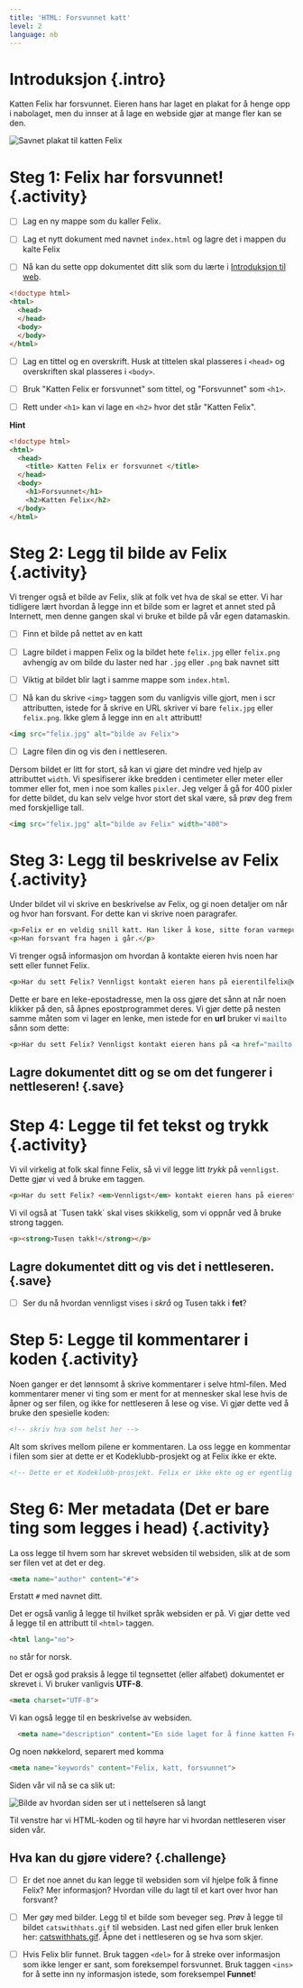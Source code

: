 ```yaml
---
title: 'HTML: Forsvunnet katt'
level: 2
language: nb
---
```



# Introduksjon {.intro}

Katten Felix har forsvunnet. Eieren hans har laget en plakat for å henge opp i
nabolaget, men du innser at å lage en webside gjør at mange fler kan se den.

![Savnet plakat til katten Felix](missingcat.png)


# Steg 1: Felix har forsvunnet! {.activity}

- [ ] Lag en ny mappe som du kaller Felix.

- [ ] Lag et nytt dokument med navnet `index.html` og lagre det i mappen du kalte Felix

- [ ] Nå kan du sette opp dokumentet ditt slik som du lærte i [Introduksjon til
      web](../introduksjon_til_web/introduksjon_til_web.html).

```html
<!doctype html>
<html>
  <head>
  </head>
  <body>
  </body>
</html>
```

- [ ] Lag en tittel og en overskrift. Husk at tittelen skal plasseres i `<head>`
      og overskriften skal plasseres i `<body>`.

- [ ] Bruk "Katten Felix er forsvunnet" som tittel, og "Forsvunnet" som `<h1>`.

- [ ] Rett under `<h1>` kan vi lage en `<h2>` hvor det står "Katten Felix".


<toggle>
  <strong>Hint</strong>
  <hide>

```html
<!doctype html>
<html>
  <head>
    <title> Katten Felix er forsvunnet </title>
  </head>
  <body>
    <h1>Forsvunnet</h1>
    <h2>Katten Felix</h2>
  </body>
</html>
```
  </hide>
</toggle>


# Steg 2: Legg til bilde av Felix {.activity}

Vi trenger også et bilde av Felix, slik at folk vet hva de skal se etter. Vi har
tidligere lært hvordan å legge inn et bilde som er lagret et annet sted på
Internett, men denne gangen skal vi bruke et bilde på vår egen datamaskin.

- [ ] Finn et bilde på nettet av en katt

- [ ] Lagre bildet i mappen Felix og la bildet hete `felix.jpg` eller
      `felix.png` avhengig av om bilde du laster ned har `.jpg` eller `.png` bak
      navnet sitt

- [ ] Viktig at bildet blir lagt i samme mappe som `index.html`.

- [ ] Nå kan du skrive `<img>` taggen som du vanligvis ville gjort, men i scr
      attributten, istede for å skrive en URL skriver vi bare `felix.jpg` eller
      `felix.png`. Ikke glem å legge inn en `alt` attributt!

```html
<img src="felix.jpg" alt="bilde av Felix">
```

- [ ] Lagre filen din og vis den i nettleseren.

Dersom bildet er litt for stort, så kan vi gjøre det mindre ved hjelp av
attributtet `width`. Vi spesifiserer ikke bredden i centimeter eller meter eller
tommer eller fot, men i noe som kalles `pixler`. Jeg velger å gå for 400 pixler
for dette bildet, du kan selv velge hvor stort det skal være, så prøv deg frem
med forskjellige tall.

```html
<img src="felix.jpg" alt="bilde av Felix" width="400">
```


# Steg 3: Legg til beskrivelse av Felix {.activity}

Under bildet vil vi skrive en beskrivelse av Felix, og gi noen detaljer om når
og hvor han forsvant. For dette kan vi skrive noen paragrafer.

```html
<p>Felix er en veldig snill katt. Han liker å kose, sitte foran varmepumpa og lekemusa si. Pelsen hans er oransje. </p>
<p>Han forsvant fra hagen i går.</p>
```

Vi trenger også informasjon om hvordan å kontakte eieren hvis noen har sett
eller funnet Felix.

```html
<p>Har du sett Felix? Vennligst kontakt eieren hans på eierentilfelix@email.com</p>
```

Dette er bare en leke-epostadresse, men la oss gjøre det sånn at når noen
klikker på den, så åpnes epostprogrammet deres. Vi gjør dette på nesten samme
måten som vi lager en lenke, men istede for en __url__ bruker vi `mailto` sånn
som dette:

```html
<p>Har du sett Felix? Vennligst kontakt eieren hans på <a href="mailto:eierentilfelix@email.com">eierentilfelix@email.com</a></p>
```

## Lagre dokumentet ditt og se om det fungerer i nettleseren! {.save}


# Step 4: Legge til fet tekst og trykk {.activity}

Vi vil virkelig at folk skal finne Felix, så vi vil legge litt *trykk* på
`vennligst`. Dette gjør vi ved å bruke em taggen.

```html
<p>Har du sett Felix? <em>Vennligst</em> kontakt eieren hans på eierentilfelix@email.com</p>
```

Vi vil også at ´Tusen takk´ skal vises skikkelig, som vi oppnår ved å bruke
strong taggen.

```html
<p><strong>Tusen takk!</strong></p>
```

## Lagre dokumentet ditt og vis det i nettleseren. {.save}

- [ ] Ser du nå hvordan vennligst vises i *skrå* og Tusen takk i **fet**?


# Step 5: Legge til kommentarer i koden {.activity}

Noen ganger er det lønnsomt å skrive kommentarer i selve html-filen. Med
kommentarer mener vi ting som er ment for at mennesker skal lese hvis de åpner
og ser filen, og ikke for nettleseren å lese og vise. Vi gjør dette ved å bruke
den spesielle koden:

```html
<!-- skriv hva som helst her -->
```

Alt som skrives mellom pilene er kommentaren. La oss legge en kommentar i filen
som sier at dette er et Kodeklubb-prosjekt og at Felix ikke er ekte.

```html
<!-- Dette er et Kodeklubb-prosjekt. Felix er ikke ekte og er egentlig ikke forsvunnet. -->
```


# Steg 6: Mer metadata (Det er bare ting som legges i head) {.activity}

La oss legge til hvem som har skrevet websiden til websiden, slik at de som ser
filen vet at det er deg.

```html
<meta name="author" content="#">
```

Erstatt `#` med navnet ditt.

Det er også vanlig å legge til hvilket språk websiden er på. Vi gjør dette ved å
legge til en attributt til `<html>` taggen.

```html
<html lang="no">
```

`no` står for norsk.

Det er også god praksis å legge til tegnsettet (eller alfabet) dokumentet er
skrevet i. Vi bruker vanligvis __UTF-8__.

```html
<meta charset="UTF-8">
```

Vi kan også legge til en beskrivelse av websiden.

```html
  <meta name="description" content="En side laget for å finne katten Felix">
```

Og noen nøkkelord, separert med komma

```html
<meta name="keywords" content="Felix, katt, forsvunnet">
```


Siden vår vil nå se ca slik ut:

![Bilde av hvordan siden ser ut i nettelseren så langt](screenshot_jsbin.png)

Til venstre har vi HTML-koden og til høyre har vi hvordan nettleseren viser siden vår.

## Hva kan du gjøre videre? {.challenge}

- [ ] Er det noe annet du kan legge til websiden som vil hjelpe folk å finne
      Felix? Mer informasjon? Hvordan ville du lagt til et kart over hvor han
      forsvant?

- [ ] Mer gøy med bilder. Legg til et bilde som beveger seg. Prøv å legge til
      bildet `catswithhats.gif` til websiden. Last ned gifen eller bruk lenken
      her: [catswithhats.gif](../forsvunnet_katt/ressurser/catswithhats.gif).
      Åpne det i nettleseren og se hva som skjer.

- [ ] Hvis Felix blir funnet. Bruk taggen `<del>` for å streke over informasjon
      som ikke lenger er sant, som foreksempel forsvunnet. Bruk taggen `<ins>`
      for å sette inn ny informasjon istede, som foreksempel __Funnet__!

